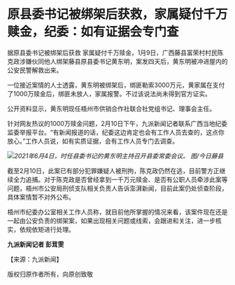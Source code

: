 # 原县委书记被绑架后获救，家属疑付千万赎金，纪委：如有证据会专门查

据原县委书记被绑架后获救
家属疑付千万赎金，1月9日，广西藤县富荣村村民陈克政涉嫌伙同他人绑架藤县原县委书记黄东明，案发四天后，黄东明被冲进屋内的公安民警解救出来。

一位接近案情的人士透露，黄东明被绑架后，绑匪勒索3000万元，黄家属在支付了1000万赎金后，绑匪未放人，家属报警。不过该说法尚未得到官方证实。

公开资料显示，黄东明现任梧州市供销合作社联合社党组书记、理事会主任。

针对网友热议的1000万赎金问题，2月10日下午，九派新闻记者联系广西当地纪委监委举报平台。“有新闻报道的话，纪委这边肯定也会有工作人员去查的，这点你放心。”工作人员说，如有实质证据，会有工作人员专门去调查。

![](https://inews.gtimg.com/newsapp_bt/0/15656078614/1000)_2021年6月4日，时任县委书记的黄东明主持召开县委常委会议。
图/今日藤县_

截至2月10日，此案已有部分犯罪嫌疑人被刑拘，陈克政仍然在逃，目前警方正继续全力追捕。对于陈克政是否曾经拿到一千万元赎金、是否有公职人员牵涉此案等问题，梧州市公安局刑侦支队相关负责人告诉澎湃新闻，目前此案仍处侦查阶段，具体案情暂不对外公布。

梧州市纪委办公室相关工作人员称，就目前他所掌握的情况来看，该案件现在还是一起由公安负责的绑架案，如果出现相关问题或线索，会跟进和关注，进一步核实，依规依矩进行处理。

**九派新闻记者 彭茸雯**

【来源：九派新闻】

版权归原作者所有，向原创致敬

